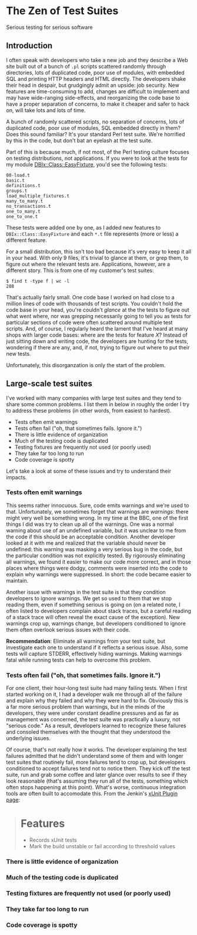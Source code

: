 # The Zen of Test Suites

Serious testing for serious software

## Introduction

I often speak with developers who take a new job and they describe a Web site
built out of a bunch of `.pl` scripts scattered randomly through directories,
lots of duplicated code, poor use of modules, with embedded SQL and printing
HTTP headers and HTML directly. The developers shake their head in despair,
but grudgingly admit an upside: job security. New features are time-consuming
to add, changes are difficult to implement and may have wide-ranging
side-effects, and reorganizing the code base to have a proper separation of
concerns, to make it cheaper and safer to hack on, will take lots and lots of
time.

A bunch of randomly scattered scripts, no separation of concerns, lots of
duplicated code, poor use of modules, SQL embedded directly in them? Does this
sound familiar? It's your standard Perl test suite. We're horrified by this in
the code, but don't bat an eyelash at the test suite.

Part of this is because much, if not most, of the Perl testing culture focuses
on testing distributions, not applications. If you were to look at the tests
for my module
[DBIx::Class::EasyFixture](https://github.com/Ovid/dbix-class-easyfixture),
you'd see the following tests:

    00-load.t
    basic.t
    definitions.t
    groups.t
    load_multiple_fixtures.t
    many_to_many.t
    no_transactions.t
    one_to_many.t
    one_to_one.t

These tests were added one by one, as I added new features to
`DBIx::Class::EasyFixture` and each `*.t` file represents (more or less) a
different feature.

For a small distribution, this isn't too bad because it's very easy to keep it
all in your head. With only 9 files, it's trivial to glance at them, or grep
them, to figure out where the relevant tests are. Applications, however, are a
different story. This is from one of my customer's test suites:

    $ find t -type f | wc -l
    288

That's actually fairly small. One code base I worked on had close to a million
lines of code with thousands of test scripts. You couldn't hold the code base
in your head, you're couldn't *glance* at the the tests to figure out what
went where, nor was grepping necessarily going to tell you as tests for
particular sections of code were often scattered around multiple test scripts.
And, of course, I regularly heard the lament that I've heard at many shops
with larger code bases: where are the tests for feature *X*? Instead of just
sitting down and writing code, the developers are hunting for the tests,
wondering if there are any, and, if not, trying to figure out where to put
their new tests.

Unfortunately, this disorganzation is only the start of the problem.

## Large-scale test suites

I've worked with many companies with large test suites and they tend to
share some common problems. I list them in below in roughly the order I
try to address these problems (in other words, from easiest to hardest).

* Tests often emit warnings
* Tests often fail ("oh, that sometimes fails. Ignore it.")
* There is little evidence of organization
* Much of the testing code is duplicated
* Testing fixtures are frequently not used (or poorly used)
* They take far too long to run
* Code coverage is spotty

Let's take a look at some of these issues and try to understand their impacts.

### Tests often emit warnings

This seems rather innocuous. Sure, code emits warnings and we're used to that.
Unfortunately, we sometimes forget that warnings are *warnings*: there might
very well be something wrong. In my time at the BBC, one of the first things I
did was try to clean up all of the warnings. One was a normal warning about
use of an undefined variable, but it was unclear to me from the code if this
should be an acceptable condition. Another developer looked at it with me and
realized that the variable should never be undefined: this warning was masking
a very serious bug in the code, but the particular condition was not
explicitly tested. By rigorously eliminating all warnings, we found it easier
to make our code more correct, and in those places where things were dodgy,
comments were inserted into the code to explain why warnings were suppressed.
In short: the code became easier to maintain.

Another issue with warnings in the test suite is that they condition
developers to ignore warnings. We get so used to them that we stop reading
them, even if something serious is going on (on a related note, I often listed
to developers complain about stack traces, but a careful reading of a stack
trace will often reveal the exact cause of the exception). New warnings crop
up, warnings change, but developers conditioned to ignore them often overlook
serious issues with their code.

**Recommendation**: Eliminate all warnings from your test suite, but
investigate each one to understand if it reflects a serious issue. Also, some
tests will capture STDERR, effectively hiding warnings. Making warnings fatal
while running tests can help to overcome this problem.

### Tests often fail ("oh, that sometimes fails. Ignore it.")

For one client, their hour-long test suite had many failing tests. When I
first started working on it, I had a developer walk me through all of the
failure and explain why they failed and why they were hard to fix. Obviously
this is a far more serious problem than warnings, but in the minds of the
developers, they were under constant deadline pressures and as far as
management was concerned, the test suite was practically a luxury, not
"serious code." As a result, developers learned to recognize these failures
and consoled themselves with the thought that they understood the underlying
issues.

Of course, that's not really how it works. The developer explaining the test
failures admitted that he didn't understand some of them and with longer test
suites that routinely fail, more failures tend to crop up, but developers
conditioned to accept failures tend not to notice them. They kick off the test
suite, run and grab some coffee and later glance over results to see if they
look reasonable (that's assuming they run all of the tests, something which
often stops happening at this point). What's worse, continuous integration
tools are often built to accomodate this. From the Jenkin's [xUnit Plugin
page](https://wiki.jenkins-ci.org/display/JENKINS/xUnit+Plugin):

> # Features
>  * Records xUnit tests
>  * Mark the build unstable or fail according to threshold values

### There is little evidence of organization



### Much of the testing code is duplicated



### Testing fixtures are frequently not used (or poorly used)

### They take far too long to run


### Code coverage is spotty



